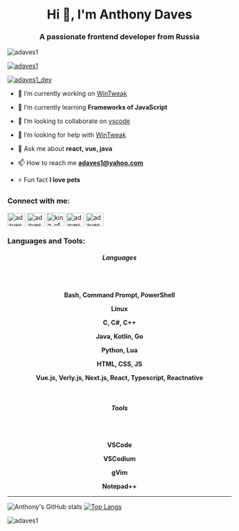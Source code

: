 
<h1 align="center">Hi 👋, I'm Anthony Daves</h1>
<h3 align="center">A passionate frontend developer from Russia</h3>

<p align="left"> <img src="https://komarev.com/ghpvc/?username=adaves1&label=Profile%20views&color=0e75b6&style=flat" alt="adaves1" /> </p>

<p align="left"> <a href="https://github.com/ryo-ma/github-profile-trophy"><img src="https://github-profile-trophy.vercel.app/?username=adaves1" alt="adaves1" /></a> </p>

<p align="left"> <a href="https://twitter.com/adaves1_dev" target="blank"><img src="https://img.shields.io/twitter/follow/adaves1_dev?logo=twitter&style=for-the-badge" alt="adaves1_dev" /></a> </p>

- 🔭 I’m currently working on [WinTweak](https://github.com/adaves1/WinTweak)

- 🌱 I’m currently learning **Frameworks of JavaScript**

- 👯 I’m looking to collaborate on [vscode](https://github.com/microsoft/vscode)

- 🤝 I’m looking for help with [WinTweak](https://github.com/adaves1/WinTweak)

- 💬 Ask me about **react, vue, java**

- 📫 How to reach me **adaves1@yahoo.com**

- ⚡ Fun fact **I love pets**

<h3 align="left">Connect with me:</h3>
<p align="left">
<a href="https://dev.to/adaves1" target="blank"><img align="center" src="https://raw.githubusercontent.com/rahuldkjain/github-profile-readme-generator/master/src/images/icons/Social/devto.svg" alt="adaves1" height="30" width="40" /></a>
<a href="https://twitter.com/adaves1_dev" target="blank"><img align="center" src="https://raw.githubusercontent.com/rahuldkjain/github-profile-readme-generator/master/src/images/icons/Social/twitter.svg" alt="adaves1_dev" height="30" width="40" /></a>
<a href="https://www.youtube.com/c/king_of_hell_zoro_d_lost" target="blank"><img align="center" src="https://raw.githubusercontent.com/rahuldkjain/github-profile-readme-generator/master/src/images/icons/Social/youtube.svg" alt="king_of_hell_zoro_d_lost" height="30" width="40" /></a>
<a href="https://www.hackerrank.com/adaves1" target="blank"><img align="center" src="https://raw.githubusercontent.com/rahuldkjain/github-profile-readme-generator/master/src/images/icons/Social/hackerrank.svg" alt="adaves1" height="30" width="40" /></a>
<a href="https://www.leetcode.com/adaves_dev" target="blank"><img align="center" src="https://raw.githubusercontent.com/rahuldkjain/github-profile-readme-generator/master/src/images/icons/Social/leet-code.svg" alt="adaves_dev" height="30" width="40" /></a>
</p>

<h3 align="left">Languages and Tools:</h3>
<h4 align="center"><i>Languages</i></h4>

<br>
<br>
<p align="center"><strong>Bash, Command Prompt, PowerShell</strong></p>
<p align="center"><strong>Linux</strong></p>
<p align="center"><strong>C, C#, C++</strong></p>
<p align="center"><strong>Java, Kotlin, Go</strong></p>
<p align="center"><strong>Python, Lua</strong></p>
<p align="center"><strong>HTML, CSS, JS</strong></p>
<p align="center"><strong>Vue.js, Verly.js, Next.js, React, Typescript, Reactnative</strong></p>
<br>
<h4 align="center"><i>Tools</i></h4>
<br>
<br>
<p align="center"><strong>VSCode</strong></p>
<p align="center"><strong>VSCodium</strong></p>
<p align="center"><strong>gVim</strong></p>
<p align="center"><strong>Notepad++</strong></p>

---

![Anthony's GitHub stats](https://github-readme-stats.vercel.app/api?username=adaves1&show=reviews,discussions_started,discussions_answered,prs_merged,prs_merged_percentage)
[![Top Langs](https://github-readme-stats.vercel.app/api/top-langs/?username=adaves1&layout=pie)](https://github.com)

<p><img align="center" src="https://github-readme-streak-stats.herokuapp.com/?user=adaves1&" alt="adaves1" /></p>

<!---
Kuagweer/Kuagweer is a ✨ special ✨ repository because its `README.md` (this file) appears on your GitHub profile.
You can click the Preview link to take a look at your changes.
--->
